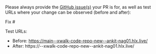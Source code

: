 Please always provide the [GitHub issue(s)](../issues) your PR is for, as well as test URLs where your change can be observed (before and after):

Fix #<gh-issue-id>

Test URLs:
- Before: https://main--xwalk-code-repo-new--ankit-nag01.hlx.live/
- After: https://<branch>--xwalk-code-repo-new--ankit-nag01.hlx.live/
